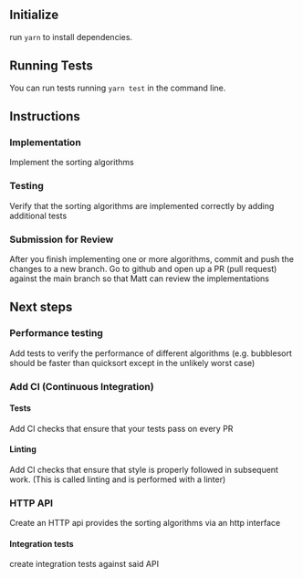 ## Initialize
run `yarn` to install dependencies.
## Running Tests
You can run tests running `yarn test` in the command line.
## Instructions
### Implementation
Implement the sorting algorithms
### Testing
Verify that the sorting algorithms are implemented correctly by adding additional tests
### Submission for Review
After you finish implementing one or more algorithms, commit and push the changes to a new branch. Go to github and open up a PR (pull request) against the main branch so that Matt can review the implementations
## Next steps
### Performance testing
Add tests to verify the performance of different algorithms (e.g. bubblesort should be faster than quicksort except in the unlikely worst case)
### Add CI (Continuous Integration)
#### Tests
Add CI checks that ensure that your tests pass on every PR
#### Linting
Add CI checks that ensure that style is properly followed in subsequent work. (This is called linting and is performed with a linter)
### HTTP API
Create an HTTP api provides the sorting algorithms via an http interface
#### Integration tests
create integration tests against said API
